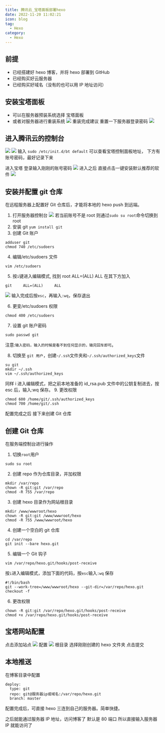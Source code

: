 ```yaml
---
title: 腾讯云_宝塔面板部署hexo
date: 2022-11-20 11:02:21
icon: blog
tag:
  - Hexo
category:
  - Hexo
---
```


## 前提

- 已经搭建好 hexo 博客，并将 hexo 部署到 GitHub
- 已经购买好云服务器
- 已经购买好域名（没有的也可以用 IP 地址访问）

## 安装宝塔面板

- 可以在服务器预装系统选择 宝塔面板
- 或者对服务器进行重装系统
  ![](https://lmy-1311156074.cos.ap-nanjing.myqcloud.com/test/QQ截图20221120095748.png)
  重装完成建议 重置一下服务器登录密码
  ![](https://lmy-1311156074.cos.ap-nanjing.myqcloud.com/test/QQ截图20221120100041.png)

## 进入腾讯云的控制台

![](https://lmy-1311156074.cos.ap-nanjing.myqcloud.com/test/QQ截图20221120100225.png)
![](https://lmy-1311156074.cos.ap-nanjing.myqcloud.com/test/QQ截图20221120100345.png)
输入 `sudo /etc/init.d/bt default` 可以查看宝塔控制面板地址，
下方有账号密码，最好记录下来

进入宝塔 登录输入刚刚的账号密码
![](https://lmy-1311156074.cos.ap-nanjing.myqcloud.com/test/QQ截图20221120100753.png)
进入之后 直接点击一键安装默认推荐的软件
![](https://lmy-1311156074.cos.ap-nanjing.myqcloud.com/test/9b27621822492f5e864a38f1a14a4cfa.png)

## 安装并配置 git 仓库

在远程服务器上配置好 Git 仓库后，才能将本地的 hexo push 到远端。

1. 打开服务器控制台
   ![](https://lmy-1311156074.cos.ap-nanjing.myqcloud.com/test/QQ截图20221120101422.png)
   若当前账号不是 root 则通过`sudo su root`命令切换到 root
2. 安装 git
   `yum install git`
3. 创建 Git 账户

```
adduser git
chmod 740 /etc/sudoers
```

4. 编辑/etc/sudoers 文件

```
vim /etc/sudoers
```

5. 按`i`键进入编辑模式, 找到 root ALL=(ALL) ALL 在其下方加入

```
git     ALL=(ALL)     ALL
```

![](https://lmy-1311156074.cos.ap-nanjing.myqcloud.com/test/QQ截图20221120101955.png)
输入完成后按`esc`，再输入`:wq`，保存退出

6. 更变/etc/sudoers 权限

```
chmod 400 /etc/sudoers
```

7. 设置 git 账户密码

```
sudo passwd git
```

注意:`输入密码，输入的时候是看不到任何显示的，输完回车即可`。

8. 切换至 `git 用户`，创建`~/.ssh`文件夹和`~/.ssh/authorized_keys`文件

```
su git
mkdir ~/.ssh
vim ~/.ssh/authorized_keys
```

同样 i 进入编辑模式，把之前本地准备的 id_rsa.pub 文件中的公钥复制进去，按 esc 后，输入:wq 保存。 9. 更改权限

```
chmod 600 /home/git/.ssh/authorized_keys
chmod 700 /home/git/.ssh
```

配置完成之后 接下来创建 Git 仓库

## 创建 Git 仓库

在服务端控制台进行操作

1. 切换`root`用户

```
sudo su root
```

2. 创建 repo 作为仓库目录，并加权限

```
mkdir /var/repo
chown -R git:git /var/repo
chmod -R 755 /var/repo
```

3. 创建 hexo 目录作为网站根目录

```
mkdir /www/wwwroot/hexo
chown -R git:git /www/wwwroot/hexo
chmod -R 755 /www/wwwroot/hexo
```

4. 创建一个空白的 git 仓库

```
cd /var/repo
git init --bare hexo.git
```

5. 编辑一个 Git 钩子

```
vim /var/repo/hexo.git/hooks/post-receive
```

按`i`进入编辑模式，添加下面的代码，按`esc`输入`:wq` 保存

```
#!/bin/bash
git --work-tree=/www/wwwroot/hexo --git-dir=/var/repo/hexo.git checkout -f
```

6. 更改权限

```
chown -R git:git /var/repo/hexo.git/hooks/post-receive
chmod +x /var/repo/hexo.git/hooks/post-receive
```

## 宝塔网站配置

点击添加站点
![](https://lmy-1311156074.cos.ap-nanjing.myqcloud.com/test/QQ截图20221120103418.png)
配置
![](https://lmy-1311156074.cos.ap-nanjing.myqcloud.com/test/QQ截图20221120103313.png)
根目录 选择刚刚创建的 hexo 文件夹
点击提交

## 本地推送

在博客目录中配置

```
deploy:
  type: git
  repo: git@服务器ip或域名:/var/repo/hexo.git
  branch: master
```

配置完成后，可直接 hexo 三连到自己的服务器。简单快捷。

之后就能通过服务器 IP 地址，访问博客了 默认是 80 端口
所以直接输入服务器 IP 就能访问了
